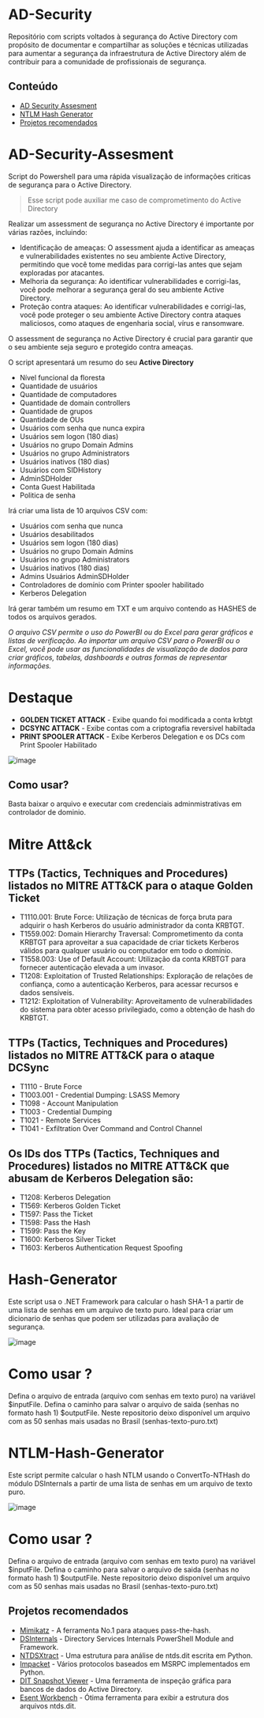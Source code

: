 # AD-Security
Repositório com scripts voltados à segurança do Active Directory com propósito de  documentar e compartilhar as soluções e técnicas utilizadas para aumentar a segurança da infraestrutura de Active Directory além de contribuir para a comunidade de profissionais de segurança. 

## Conteúdo
- [AD Security Assesment](#AD-Security-Assesment)
- [NTLM Hash Generator](#NTLM-Hash-Generator)
- [Projetos recomendados](#Projetos-recomendados)


# AD-Security-Assesment
Script do Powershell para uma rápida visualização de informações criticas de segurança para o Active Directory. 

> Esse script pode auxiliar me caso de comprometimento do Active
> Directory

Realizar um assessment de segurança no Active Directory é importante por várias razões, incluindo:
- Identificação de ameaças: O assessment ajuda a identificar as ameaças e vulnerabilidades existentes no seu ambiente Active Directory, permitindo que você tome medidas para corrigi-las antes que sejam exploradas por atacantes.
- Melhoria da segurança: Ao identificar vulnerabilidades e corrigi-las, você pode melhorar a segurança geral do seu ambiente Active Directory.
- Proteção contra ataques: Ao identificar vulnerabilidades e corrigi-las, você pode proteger o seu ambiente Active Directory contra ataques maliciosos, como ataques de engenharia social, vírus e ransomware.

O assessment de segurança no Active Directory é crucial para garantir que o seu ambiente seja seguro e protegido contra ameaças.

O script apresentará um resumo do seu **Active Directory**

- Nível funcional da floresta     
- Quantidade de usuários     
- Quantidade de computadores
- Quantidade de domain controllers 
- Quantidade de grupos 
- Quantidade de OUs
- Usuários com senha que nunca expira 
- Usuários sem logon (180 dias) 
- Usuários no grupo Domain Admins
- Usuários no grupo Administrators 
- Usuários inativos (180 dias) 
- Usuários com SIDHistory 
- AdminSDHolder 
- Conta Guest Habilitada 
- Politica de senha 

Irá criar uma lista de 10 arquivos CSV com:

- Usuários com senha que nunca  
- Usuários desabilitados 
- Usuários sem logon (180 dias) 
- Usuários no grupo Domain Admins 
- Usuários no grupo Administrators 
- Usuários inativos (180 dias) 
- Admins Usuários AdminSDHolder
- Controladores de domínio com Printer spooler habilitado
- Kerberos Delegation 

Irá gerar também um resumo em TXT e um arquivo contendo as HASHES de todos os arquivos gerados.

*O arquivo CSV permite o uso do PowerBI ou do Excel para gerar gráficos e listas de verificação.*
*Ao importar um arquivo CSV para o PowerBI ou o Excel, você pode usar as funcionalidades de visualização de dados para criar gráficos, tabelas, dashboards e outras formas de representar informações.*


# Destaque

- **GOLDEN TICKET ATTACK** - Exibe quando foi modificada a conta krbtgt
- **DCSYNC ATTACK** - Exibe contas com a criptografia reversivel habiltada
- **PRINT SPOOLER ATTACK** - Exibe Kerberos Delegation e os DCs com Print Spooler Habilitado

![image](https://user-images.githubusercontent.com/16530643/216141192-814fdd3d-34ba-48cd-a3fb-dc95c8a51ff6.png)

## Como usar?

Basta baixar o arquivo e executar com credenciais adminmistrativas em controlador de dominio.

# Mitre Att&ck

## TTPs (Tactics, Techniques and Procedures) listados no MITRE ATT&CK para o ataque **Golden Ticket** 

- T1110.001: Brute Force: Utilização de técnicas de força bruta para adquirir o hash Kerberos do usuário administrador da conta KRBTGT.
- T1559.002: Domain Hierarchy Traversal: Comprometimento da conta KRBTGT para aproveitar a sua capacidade de criar tickets Kerberos válidos para qualquer usuário ou computador em todo o domínio.
- T1558.003: Use of Default Account: Utilização da conta KRBTGT para fornecer autenticação elevada a um invasor.
- T1208: Exploitation of Trusted Relationships: Exploração de relações de confiança, como a autenticação Kerberos, para acessar recursos e dados sensíveis.
- T1212: Exploitation of Vulnerability: Aproveitamento de vulnerabilidades do sistema para obter acesso privilegiado, como a obtenção de hash do KRBTGT.

## TTPs (Tactics, Techniques and Procedures) listados no MITRE ATT&CK para o ataque **DCSync** 

- T1110 - Brute Force
- T1003.001 - Credential Dumping: LSASS Memory
- T1098 - Account Manipulation
- T1003 - Credential Dumping
- T1021 - Remote Services
- T1041 - Exfiltration Over Command and Control Channel

## Os IDs dos TTPs (Tactics, Techniques and Procedures) listados no MITRE ATT&CK que abusam de Kerberos Delegation são:

- T1208: Kerberos Delegation
- T1569: Kerberos Golden Ticket
- T1597: Pass the Ticket
- T1598: Pass the Hash
- T1599: Pass the Key
- T1600: Kerberos Silver Ticket
- T1603: Kerberos Authentication Request Spoofing

# Hash-Generator

Este script usa o .NET Framework para calcular o hash SHA-1 a partir de uma lista de senhas em um arquivo de texto puro. Ideal para criar um dicionario de senhas que podem ser utilizadas para avaliação de segurança.

![image](https://user-images.githubusercontent.com/16530643/216683217-9d662776-8a46-4dc9-84b6-246ec33e69ec.png)


# Como usar ?
Defina o arquivo de entrada (arquivo com senhas em texto puro) na variável $inputFile.
Defina o caminho para salvar o arquivo de saida (senhas no formato hash 1) $outputFile.
Neste repositorio deixo disponível um arquivo com as 50 senhas mais usadas no Brasil (senhas-texto-puro.txt) 



# NTLM-Hash-Generator

Este script permite calcular o hash NTLM usando o ConvertTo-NTHash do módulo DSInternals a partir de uma lista de senhas em um arquivo de texto puro.

![image](https://user-images.githubusercontent.com/16530643/216614970-01732664-047e-4b6c-80e8-46f5eb2db7e3.png)
# Como usar ?
Defina o arquivo de entrada (arquivo com senhas em texto puro) na variável $inputFile.
Defina o caminho para salvar o arquivo de saida (senhas no formato hash 1) $outputFile.
Neste repositorio deixo disponível um arquivo com as 50 senhas mais usadas no Brasil (senhas-texto-puro.txt) 





## Projetos recomendados

- [Mimikatz](https://github.com/gentilkiwi/mimikatz)  - A ferramenta No.1 para ataques pass-the-hash. 
- [DSInternals](https://github.com/MichaelGrafnetter/DSInternals) - Directory Services Internals  PowerShell Module and Framework.
- [NTDSXtract](https://github.com/csababarta/ntdsxtract) - Uma estrutura para análise de ntds.dit escrita em Python. 
- [Impacket](https://github.com/SecureAuthCorp/impacket) - Vários protocolos baseados em MSRPC implementados em Python. 
- [DIT Snapshot Viewer](https://github.com/yosqueoy/ditsnap) - Uma ferramenta  de inspeção gráfica para bancos de dados do Active Directory. 
- [Esent  Workbench](https://bitbucket.org/orthoprog/esentworkbench/wiki/Home) - Ótima ferramenta para exibir a estrutura dos arquivos ntds.dit.

